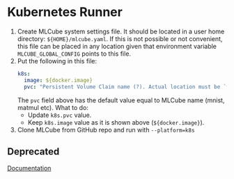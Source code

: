 # Kubernetes Runner

1. Create MLCube system settings file. It should be located in a user home directory: `${HOME}/mlcube.yaml`. If this 
   is not possible or not convenient, this file can be placed in any location given that environment variable
   `MLCUBE_GLOBAL_CONFIG` points to this file. 
2. Put the following in this file:
   ```yaml
   k8s:
     image: ${docker.image}
     pvc: "Persistent Volume Claim name (?). Actual location must be `workspace` directory of MLCube to run".                  
   ```
   The `pvc` field above has the default value equal to MLCube name (mnist, matmul etc).
   What to do:
     - Update `k8s.pvc` value.
     - Keep `k8s.image` value as it is shown above (`${docker.image}`).
3. Clone MLCube from GitHub repo and run with `--platform=k8s`


## Deprecated
[Documentation](https://mlcommons.github.io/mlcube/runners/kubernetes/)
